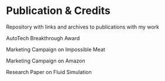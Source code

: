 # Publication & Credits
Repository with links and archives to publications with my work

AutoTech Breakthrough Award

Marketing Campaign on Impossible Meat

Marketing Campaign on Amazon

Research Paper on Fluid Simulation





